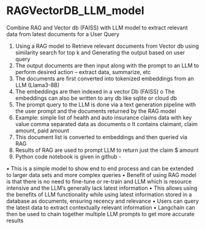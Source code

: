 # RAGVectorDB_LLM_model
Combine RAG and Vector db (FAISS) with LLM model to extract relevant data from latest documents for a User Query

1.	Using a RAG model to Retrieve relevant documents from Vector db using similarity search for top k and Generating the output based on user query
2.	The output documents are then input along with the prompt to an LLM to perform desired action – extract data, summarize, etc
3.	The documents are first converted into tokenized embeddings from an LLM (Llama3-8B)
4.	The embeddings are then indexed in a vector Db (FAISS)
   o	The embeddings can also be written to any db like sqlite or cloud db
5.	The prompt query to the LLM is done via a text generation pipeline with the user prompt and the documents returned by the RAG model
6.	Example: simple list of health and auto insurance claims data with key value comma separated data as documents
   o	It contains claimant, claim amount, paid amount
7.	This document list is converted to embeddings and then queried via RAG
8.	Results of RAG are used to prompt LLM to return just the claim $ amount
9.	Python code notebook is given in github - 

•	This is a simple model to show end to end process and can be extended to larger data sets and more complex queries
•	Benefit of using RAG model is that there is no need to fine-tune or re-train and LLM which is resource intensive and the LLM’s generally lack latest information
•	This allows using the benefits of LLM functionality while using latest information stored in a database as documents, ensuring recency and relevance
•	Users can query the latest data to extract contextually relevant information
•	Langchain can then be used to chain together multiple LLM prompts to get more accurate results


